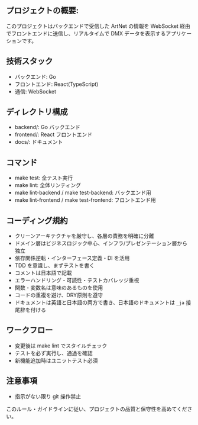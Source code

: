 ## プロジェクトの概要:

このプロジェクトはバックエンドで受信した ArtNet の情報を WebSocket 経由でフロントエンドに送信し、リアルタイムで DMX データを表示するアプリケーションです。

## 技術スタック
- バックエンド: Go
- フロントエンド: React(TypeScript)
- 通信: WebSocket

## ディレクトリ構成
- backend/: Go バックエンド
- frontend/: React フロントエンド
- docs/: ドキュメント

## コマンド
- make test: 全テスト実行
- make lint: 全体リンティング
- make lint-backend / make test-backend: バックエンド用
- make lint-frontend / make test-frontend: フロントエンド用

## コーディング規約
- クリーンアーキテクチャを厳守し、各層の責務を明確に分離
- ドメイン層はビジネスロジック中心、インフラ/プレゼンテーション層から独立
- 依存関係逆転・インターフェース定義・DI を活用
- TDD を意識し、まずテストを書く
- コメントは日本語で記載
- エラーハンドリング・可読性・テストカバレッジ重視
- 関数・変数名は意味のあるものを使用
- コードの重複を避け、DRY原則を遵守
- ドキュメントは英語と日本語の両方で書き、日本語のドキュメントは `_ja` 接尾辞を付ける

## ワークフロー
- 変更後は make lint でスタイルチェック
- テストを必ず実行し、通過を確認
- 新機能追加時はユニットテスト必須

## 注意事項
- 指示がない限り git 操作禁止

このルール・ガイドラインに従い、プロジェクトの品質と保守性を高めてください。

